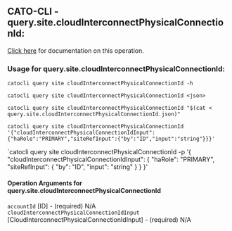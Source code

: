 
## CATO-CLI - query.site.cloudInterconnectPhysicalConnectionId:
[Click here](https://api.catonetworks.com/documentation/#query-query.site.cloudInterconnectPhysicalConnectionId) for documentation on this operation.

### Usage for query.site.cloudInterconnectPhysicalConnectionId:

`catocli query site cloudInterconnectPhysicalConnectionId -h`

`catocli query site cloudInterconnectPhysicalConnectionId <json>`

`catocli query site cloudInterconnectPhysicalConnectionId "$(cat < query.site.cloudInterconnectPhysicalConnectionId.json)"`

`catocli query site cloudInterconnectPhysicalConnectionId '{"cloudInterconnectPhysicalConnectionIdInput":{"haRole":"PRIMARY","siteRefInput":{"by":"ID","input":"string"}}}'`

`catocli query site cloudInterconnectPhysicalConnectionId -p '{
    "cloudInterconnectPhysicalConnectionIdInput": {
        "haRole": "PRIMARY",
        "siteRefInput": {
            "by": "ID",
            "input": "string"
        }
    }
}'


#### Operation Arguments for query.site.cloudInterconnectPhysicalConnectionId ####

`accountId` [ID] - (required) N/A    
`cloudInterconnectPhysicalConnectionIdInput` [CloudInterconnectPhysicalConnectionIdInput] - (required) N/A    
